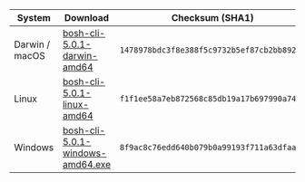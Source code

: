 | System         | Download                                                                                                         | Checksum (SHA1)                            |
| -------------- | ---------------------------------------------------------------------------------------------------------------- | ------------------------------------------ |
| Darwin / macOS | [bosh-cli-5.0.1-darwin-amd64](https://s3.amazonaws.com/bosh-cli-artifacts/bosh-cli-5.0.1-darwin-amd64)           | `1478978bdc3f8e388f5c9732b5ef87cb2bb89274` |
| Linux          | [bosh-cli-5.0.1-linux-amd64](https://s3.amazonaws.com/bosh-cli-artifacts/bosh-cli-5.0.1-linux-amd64)             | `f1f1ee58a7eb872568c85db19a17b697990a7452` |
| Windows        | [bosh-cli-5.0.1-windows-amd64.exe](https://s3.amazonaws.com/bosh-cli-artifacts/bosh-cli-5.0.1-windows-amd64.exe) | `8f9ac8c76edd640b079b0a99193f711a63dfaafd` |
